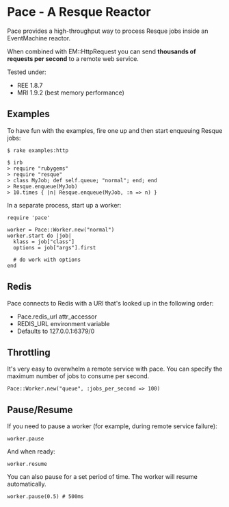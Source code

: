 # Pace - A Resque Reactor #

Pace provides a high-throughput way to process Resque jobs inside an
EventMachine reactor.

When combined with EM::HttpRequest you can send __thousands of
requests per second__ to a remote web service.

Tested under:

* REE 1.8.7
* MRI 1.9.2 (best memory performance)

## Examples ##

To have fun with the examples, fire one up and then start
enqueuing Resque jobs:

    $ rake examples:http

    $ irb
    > require "rubygems"
    > require "resque"
    > class MyJob; def self.queue; "normal"; end; end
    > Resque.enqueue(MyJob)
    > 10.times { |n| Resque.enqueue(MyJob, :n => n) }


In a separate process, start up a worker:

    require 'pace'

    worker = Pace::Worker.new("normal")
    worker.start do |job|
      klass = job["class"]
      options = job["args"].first

      # do work with options
    end

## Redis

Pace connects to Redis with a URI that's looked up in the following order:

 * Pace.redis_url attr_accessor
 * REDIS_URL environment variable
 * Defaults to 127.0.0.1:6379/0

## Throttling

It's very easy to overwhelm a remote service with pace. You can specify
the maximum number of jobs to consume per second.

    Pace::Worker.new("queue", :jobs_per_second => 100)

## Pause/Resume

If you need to pause a worker (for example, during remote service failure):

    worker.pause

And when ready:

    worker.resume

You can also pause for a set period of time. The worker will resume
automatically.

    worker.pause(0.5) # 500ms
